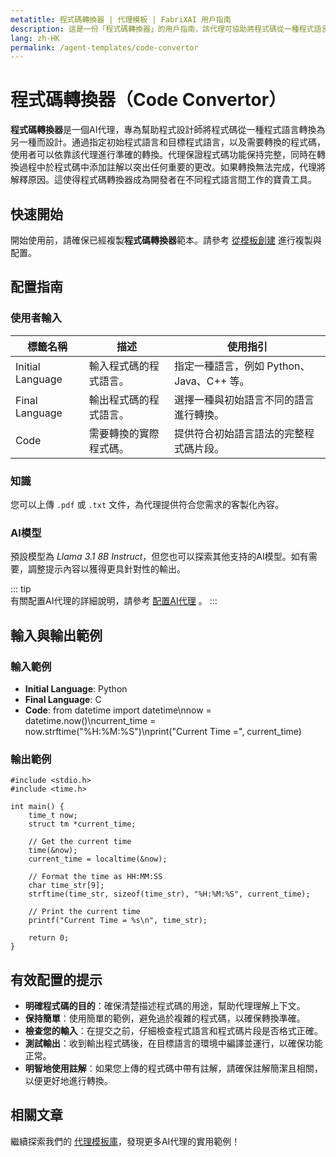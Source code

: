 ```yaml
---
metatitle: 程式碼轉換器 | 代理模板 | FabriXAI 用戶指南  
description: 這是一份「程式碼轉換器」的用戶指南，該代理可協助將程式碼從一種程式語言轉換為另一種語言，同時確保功能完整性。
lang: zh-HK
permalink: /agent-templates/code-convertor
---
```


# 程式碼轉換器（Code Convertor）

**程式碼轉換器**是一個AI代理，專為幫助程式設計師將程式碼從一種程式語言轉換為另一種而設計。通過指定初始程式語言和目標程式語言，以及需要轉換的程式碼，使用者可以依靠該代理進行準確的轉換。代理保證程式碼功能保持完整，同時在轉換過程中於程式碼中添加註解以突出任何重要的更改。如果轉換無法完成，代理將解釋原因。這使得程式碼轉換器成為開發者在不同程式語言間工作的寶貴工具。


## 快速開始  

開始使用前，請確保已經複製**程式碼轉換器**範本。請參考 [從模板創建](/zh-hk/create-from-templates/) 進行複製與配置。 



## 配置指南  

### 使用者輸入

| 標籤名稱               | 描述                                                     | 使用指引                                   |  
| ---------------------- | -------------------------------------------------------- | ----------------------------------------- |  
| Initial Language | 輸入程式碼的程式語言。                                    | 指定一種語言，例如 Python、Java、C++ 等。 |
| Final Language   | 輸出程式碼的程式語言。                                    | 選擇一種與初始語言不同的語言進行轉換。   |
| Code             | 需要轉換的實際程式碼。                                    | 提供符合初始語言語法的完整程式碼片段。   |

### 知識  

您可以上傳 `.pdf` 或 `.txt` 文件，為代理提供符合您需求的客製化內容。  

### AI模型  

預設模型為 *Llama 3.1 8B Instruct*，但您也可以探索其他支持的AI模型。如有需要，調整提示內容以獲得更具針對性的輸出。  

::: tip  
有關配置AI代理的詳細說明，請參考 [配置AI代理](/zh-hk/configure-ai-agent/) 。
:::  


## 輸入與輸出範例

### 輸入範例

- **Initial Language**: Python
- **Final Language**: C
- **Code**: from datetime import datetime\nnow = datetime.now()\ncurrent_time = now.strftime("%H:%M:%S")\nprint("Current Time =", current_time)

### 輸出範例

```
#include <stdio.h>
#include <time.h>

int main() {
    time_t now;
    struct tm *current_time;

    // Get the current time
    time(&now);
    current_time = localtime(&now);

    // Format the time as HH:MM:SS
    char time_str[9];
    strftime(time_str, sizeof(time_str), "%H:%M:%S", current_time);

    // Print the current time
    printf("Current Time = %s\n", time_str);

    return 0;
}
```

## 有效配置的提示

- **明確程式碼的目的**：確保清楚描述程式碼的用途，幫助代理理解上下文。
- **保持簡單**：使用簡單的範例，避免過於複雜的程式碼，以確保轉換準確。
- **檢查您的輸入**：在提交之前，仔細檢查程式語言和程式碼片段是否格式正確。
- **測試輸出**：收到輸出程式碼後，在目標語言的環境中編譯並運行，以確保功能正常。
- **明智地使用註解**：如果您上傳的程式碼中帶有註解，請確保註解簡潔且相關，以便更好地進行轉換。


## 相關文章

繼續探索我們的 [代理模板庫](/zh-hk/agent-templates/)，發現更多AI代理的實用範例！
